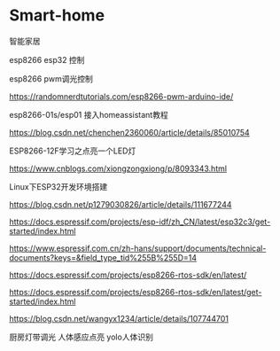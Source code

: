 # Smart-home
智能家居

esp8266 esp32 控制

esp8266 pwm调光控制

https://randomnerdtutorials.com/esp8266-pwm-arduino-ide/


esp8266-01s/esp01 接入homeassistant教程

https://blog.csdn.net/chenchen2360060/article/details/85010754


ESP8266-12F学习之点亮一个LED灯

https://www.cnblogs.com/xiongzongxiong/p/8093343.html


Linux下ESP32开发环境搭建

https://blog.csdn.net/p1279030826/article/details/111677244


https://docs.espressif.com/projects/esp-idf/zh_CN/latest/esp32c3/get-started/index.html

https://www.espressif.com.cn/zh-hans/support/documents/technical-documents?keys=&field_type_tid%255B%255D=14

https://docs.espressif.com/projects/esp8266-rtos-sdk/en/latest/

https://docs.espressif.com/projects/esp8266-rtos-sdk/en/latest/get-started/index.html

https://blog.csdn.net/wangyx1234/article/details/107744701



厨房灯带调光 人体感应点亮 yolo人体识别











